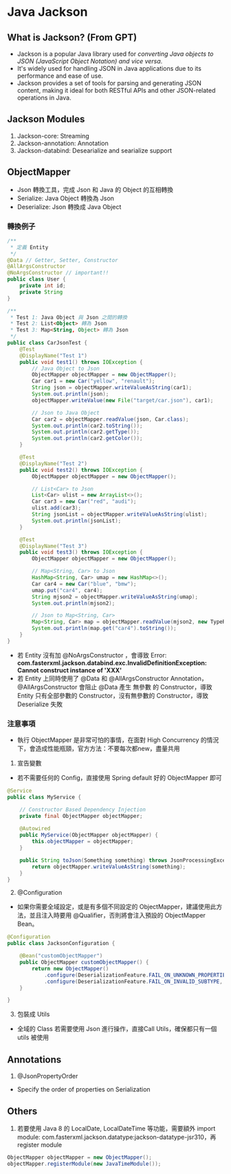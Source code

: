 # Java Jackson
## What is Jackson? (From GPT)
* Jackson is a popular Java library used for *converting Java objects to JSON (JavaScript Object Notation) and vice versa*.
* It's widely used for handling JSON in Java applications due to its performance and ease of use.
* Jackson provides a set of tools for parsing and generating JSON content, making it ideal for both RESTful APIs and other JSON-related operations in Java.

## Jackson Modules
1. Jackson-core: Streaming
2. Jackson-annotation: Annotation
3. Jackson-databind: Desearialize and searialize support

## ObjectMapper
* Json 轉換工具，完成 Json 和 Java 的 Object 的互相轉換
* Serialize: Java Object 轉換為 Json
* Deserialize: Json 轉換成 Java Object

### 轉換例子
```java
/**
 * 定義 Entity 
 */
@Data // Getter, Setter, Constructor
@AllArgsConstructor 
@NoArgsConstructor // important!!
public class User {
	private int id;
	private String 
}

/**
 * Test 1: Java Object 與 Json 之間的轉換 
 * Test 2: List<Object> 轉為 Json
 * Test 3: Map<String, Object> 轉為 Json
 */
public class CarJsonTest {
    @Test
    @DisplayName("Test 1")
    public void test1() throws IOException {
        // Java Object to Json
        ObjectMapper objectMapper = new ObjectMapper();
        Car car1 = new Car("yellow", "renault");
        String json = objectMapper.writeValueAsString(car1);
        System.out.println(json);
        objectMapper.writeValue(new File("target/car.json"), car1);

        // Json to Java Object
        Car car2 = objectMapper.readValue(json, Car.class);
        System.out.println(car2.toString());
        System.out.println(car2.getType());
        System.out.println(car2.getColor());
    }  

    @Test
    @DisplayName("Test 2")
    public void test2() throws IOException {
        ObjectMapper objectMapper = new ObjectMapper();

        // List<Car> to Json
        List<Car> ulist = new ArrayList<>();
        Car car3 = new Car("red", "audi");
        ulist.add(car3);
        String jsonList = objectMapper.writeValueAsString(ulist);
        System.out.println(jsonList);
    }

    @Test
    @DisplayName("Test 3")
    public void test3() throws IOException {
        ObjectMapper objectMapper = new ObjectMapper();

        // Map<String, Car> to Json
        HashMap<String, Car> umap = new HashMap<>();
        Car car4 = new Car("blue", "bmw");
        umap.put("car4", car4);
        String mjson2 = objectMapper.writeValueAsString(umap);
        System.out.println(mjson2);

        // Json to Map<String, Car>
        Map<String, Car> map = objectMapper.readValue(mjson2, new TypeReference<Map<String, Car>>() {});
        System.out.println(map.get("car4").toString());
    }
}
```
* 若 Entity 沒有加 @NoArgsConstructor ，會導致 Error: **com.fasterxml.jackson.databind.exc.InvalidDefinitionException: Cannot construct instance of 'XXX'**
* 若 Entity 上同時使用了 @Data 和 @AllArgsConstructor Annotation，@AllArgsConstructor 會阻止 @Data 產生 無參數 的 Constructor，導致 Entity 只有全部參數的 Constructor，沒有無參數的 Constructor，導致 Deserialize 失敗

### 注意事項
* 執行 ObjectMapper 是非常可怕的事情，在面對 High Concurrency 的情況下，會造成性能瓶頸，官方方法：不要每次都new，盡量共用
1. 宣告變數
* 若不需要任何的 Config，直接使用 Spring default 好的 ObjectMapper 即可
```java
@Service
public class MyService {

	// Constructor Based Dependency Injection
    private final ObjectMapper objectMapper;
    
    @Autowired
    public MyService(ObjectMapper objectMapper) {
        this.objectMapper = objectMapper;
    }

    public String toJson(Something something) throws JsonProcessingException {
        return objectMapper.writeValueAsString(something);
    }
}
```
2. @Configuration
* 如果你需要全域設定，或是有多個不同設定的 ObjectMapper，建議使用此方法，並且注入時要用 @Qualifier，否則將會注入預設的 ObjectMapper Bean。
```java
@Configuration
public class JacksonConfiguration {

    @Bean("customObjectMapper")
    public ObjectMapper customObjectMapper() {
        return new ObjectMapper()
            .configure(DeserializationFeature.FAIL_ON_UNKNOWN_PROPERTIES, false)
            .configure(DeserializationFeature.FAIL_ON_INVALID_SUBTYPE, false);
    }

}
```

3. 包裝成 Utils
* 全域的 Class 若需要使用 Json 進行操作，直接Call Utils，確保都只有一個 utils 被使用


## Annotations
1. @JsonPropertyOrder
* Specify the order of properties on Serialization


## Others
1. 若要使用 Java 8 的 LocalDate, LocalDateTime 等功能，需要額外 import module: com.fasterxml.jackson.datatype:jackson-datatype-jsr310，再 register module
```java
ObjectMapper objectMapper = new ObjectMapper();
objectMapper.registerModule(new JavaTimeModule());
```
